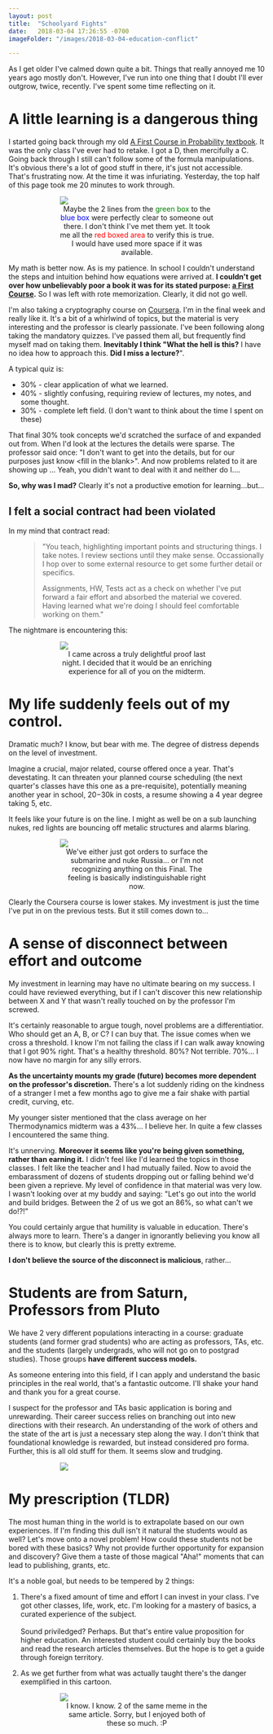 ```yaml
---
layout: post
title:  "Schoolyard Fights"
date:   2018-03-04 17:26:55 -0700
imageFolder: "/images/2018-03-04-education-conflict"

---
```


<style>
	figure{
		width:60%; 
		margin:0px auto 10px auto; 
		display:block
	}
	figcaption {
		text-align: center;
	}
</style>

As I get older I've calmed down quite a bit. Things that really annoyed me 10 years ago mostly don't. However, I've run into one thing that I doubt 
I'll ever outgrow, twice, recently. I've spent some time reflecting on it. 

# A little learning is a dangerous thing

I started going back through my old <a href="https://www.amazon.com/First-Course-Probability-8th/dp/013603313X/">A First Course in Probability textbook</a>. 
It was the only class I've ever had to retake. I got a D, then mercifully a C. Going back through I still can't follow some 
of the formula manipulations. It's obvious there's a lot of good stuff in there, it's just not accessible. That's frustrating now. At the time it was 
infuriating. Yesterday, the top half of this page took me 20 minutes to work through. 

<figure>
	<img src='{{ page.imageFolder }}/RossBookWithNotes.jpg'>
    <figcaption>Maybe the 2 lines from the <span style="color:green">green box</span> to the <span style="color:blue">blue box</span> were perfectly 
	clear to someone out there. I don't think I've met them yet. It took me all the <span style="color:red">red boxed area</span> to verify this is true. 
	I would have used more space if it was available. </figcaption>
</figure>

My math is better now. As is my patience. In school I couldn't understand the steps and intuition behind how equations were arrived at. **I couldn't get 
over how unbelievably poor a book it was for its stated purpose: <u>a First Course</u>.** So I was left with rote 
memorization. Clearly, it did not go well. 


I'm also taking a cryptography course on <a href="https://www.coursera.org/learn/crypto">Coursera</a>. I'm in the final week and really like it. It's a 
bit of a whirlwind of topics, but the material is very interesting and the professor is clearly passionate. I've been following along taking the mandatory 
quizzes. I've passed them all, but frequently find myself mad on taking them. **Inevitably I think "What the hell is this?** I have no idea how to approach this. 
**Did I miss a lecture?**". 

A typical quiz is:
+ 30% - clear application of what we learned.
+ 40% - slightly confusing, requiring review of lectures, my notes, and some thought.
+ 30% - complete left field. (I don't want to think about the time I spent on these) 

That final 30% took concepts we'd scratched the surface of and expanded out from. 
When I'd look at the lectures the details were sparse. The professor said once: "I don't want to get into the details, but for our purposes 
just know \<fill in the blank>". And now problems related to it are showing up ... Yeah, you didn't want to deal with it and neither do I....

**So, why was I mad?** Clearly it's not a productive emotion for learning...but...

## I felt a social contract had been violated
In my mind that contract read: 
<blockquote style="margin-left:10%">
"You teach, highlighting important points and structuring things. I take notes. I review sections until they make sense. 
Occassionally I hop over to some external resource to get some further detail or specifics. 
<p/>
Assignments, HW, Tests act as a check on whether I've put forward a fair effort and absorbed the material we covered. Having learned 
what we're doing I should feel comfortable working on them."
</blockquote>


The nightmare is encountering this:
<figure>
	<img src='{{ page.imageFolder }}/TweedProf.jpg'>
    <figcaption>I came across a truly delightful proof last night. I decided that it would be an enriching experience for all of you on the midterm.</figcaption>
</figure>

# My life suddenly feels out of my control. 

Dramatic much? I know, but bear with me. The degree of distress depends on the level of investment. 

Imagine a crucial, major related, course offered once a year. That's devestating. It can threaten your planned course scheduling (the next quarter's classes 
have this one as a pre-requisite), potentially meaning another year in school, $20-$30k in costs, a resume showing a 4 year degree taking 5, etc. 

It feels like your future is on the line. I might as well be on a sub launching nukes, red lights are bouncing off metalic structures and alarms blaring. 
<figure>
	<img src='{{ page.imageFolder }}/FailingSub.jpg'>
    <figcaption>We've either just got orders to surface the submarine and nuke Russia... or I'm not recognizing anything on this Final. 
	The feeling is basically indistinguishable right now.</figcaption>
</figure>

Clearly the Coursera course is lower stakes. My investment is just the time I've put in on the previous tests. But it still comes down to...

# A sense of disconnect between effort and outcome
My investment in learning may have no ultimate bearing on my success. I could have reviewed everything, but if I 
can't discover this new relationship between X and Y that wasn't really touched on by the professor I'm screwed. 

It's certainly reasonable to argue tough, novel problems are a differentiatior. Who should get an A, B, or C? I can buy that. The 
issue comes when we cross a threshold. I know I'm not failing the class if I can walk away knowing that I got 90% right. 
That's a healthy threshold. 80%? Not terrible. 70%... I now have no margin for any silly errors.

**As the uncertainty mounts my grade (future) becomes more dependent on the professor's discretion.** There's a lot suddenly riding on the kindness of 
a stranger I met a few months ago to give me a fair shake with partial credit, curving, etc.

My younger sister mentioned that the class average on her Thermodynamics midterm was a 43%... I believe her. In quite a 
few classes I encountered the same thing. 

It's unnerving. **Moreover it seems like you're being given something, rather than earning it.** I didn't feel like I'd learned the topics in those classes. 
I felt like the teacher and I had mutually failed. Now to avoid the embarassment of dozens of students dropping out or falling behind we'd been given 
a reprieve. My level of confidence in that material was very low. I wasn't looking over at my buddy and saying: "Let's go out into the world and build bridges.
Between the 2 of us we got an 86%, so what can't we do!?!"

You could certainly argue that humility is valuable in education. There's always more to learn. There's a danger in ignorantly believing you know all there is 
to know, but clearly this is pretty extreme. 

**I don't believe the source of the disconnect is malicious**, rather...

# Students are from Saturn, Professors from Pluto

We have 2 very different populations interacting in a course: graduate students (and former grad students) who are acting as 
professors, TAs, etc. and the students (largely undergrads, who will not go on to postgrad studies). Those groups **have different success models.** 

As someone entering into this field, if I can apply and understand the basic principles in the real world, that's a fantastic outcome. I'll shake your hand 
and thank you for a great course.

I suspect for the professor and TAs basic application is boring and unrewarding. Their career success relies on branching out into new directions with their 
research. An understanding of the work of others and the state of the art is just a necessary step along the way. I don't think that foundational knowledge
is rewarded, but instead considered pro forma. Further, this is all old stuff for them. It seems slow and trudging. 

<figure>
	<img src='{{ page.imageFolder }}/NotDifficult.jpg'>
    <figcaption></figcaption>
</figure>

# My prescription (TLDR)

The most human thing in the world is to extrapolate based on our own experiences. If I'm finding this dull isn't it natural the students would as well? 
Let's move onto a novel problem! How could these students not be bored with these basics? Why not provide further opportunity for expansion 
and discovery? Give them a taste of those magical "Aha!" moments that can lead to publishing, grants, etc.

It's a noble goal, but needs to be tempered by 2 things:
1. There's a fixed amount of time and effort I can invest in your class. I've got other classes, life, work, etc. I'm looking for 
  a mastery of basics, a curated experience of the subject. <br/><br/>
  Sound priviledged? Perhaps. But that's entire value proposition for higher education. An interested student 
  could certainly buy the books and read the research articles themselves. But the hope is to get a guide through foreign territory. 

2. As we get further from what was actually taught there's the danger exemplified in this cartoon.

<figure>
	<img src='{{ page.imageFolder }}/HW.jpg'>
    <figcaption>I know. I know. 2 of the same meme in the same article. Sorry, but I enjoyed both of these so much. :P </figcaption>
</figure>
